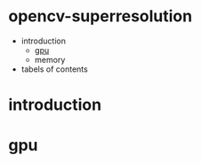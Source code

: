 # opencv-superresolution
* introduction
  * [gpu](#gpu)
  * memory
* tabels of contents
# introduction
# gpu
